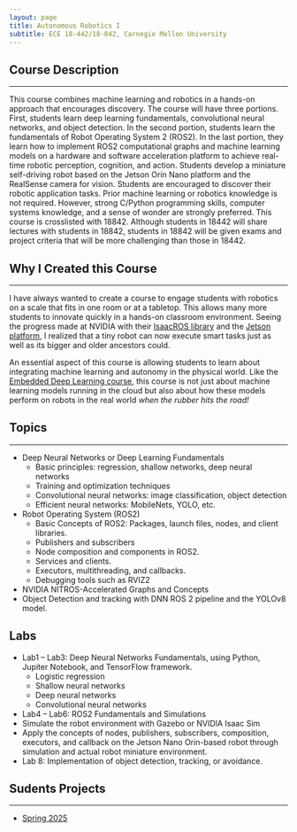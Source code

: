 ```yaml
---
layout: page
title: Autonomous Robotics I
subtitle: ECE 18-442/18-842, Carnegie Mellon University
---
```

## Course Description  
---  
This course combines machine learning and robotics in a hands-on approach that encourages discovery. The course will have three portions. First, students learn deep learning fundamentals, convolutional neural networks, and object detection. In the second portion, students learn the fundamentals of Robot Operating System 2 (ROS2). In the last portion, they learn how to implement ROS2 computational graphs and machine learning models on a hardware and software acceleration platform to achieve real-time robotic perception, cognition, and action. Students develop a miniature self-driving robot based on the Jetson Orin Nano platform and the RealSense camera for vision. Students are encouraged to discover their robotic application tasks. Prior machine learning or robotics knowledge is not required. However, strong C/Python programming skills, computer systems knowledge, and a sense of wonder are strongly preferred. This course is crosslisted with 18842. Although students in 18442 will share lectures with students in 18842, students in 18842 will be given exams and project criteria that will be more challenging than those in 18442.   

## Why I Created this Course
---
I have always wanted to create a course to engage students with robotics on a scale that fits in one room or at a tabletop. This allows many more students to innovate quickly in a hands-on classroom environment. Seeing the progress made at NVIDIA with their [IsaacROS library](https://github.com/NVIDIA-ISAAC-ROS) and the [Jetson platform](https://www.nvidia.com/en-us/autonomous-machines/embedded-systems/), I realized that a tiny robot can now execute smart tasks just as well as its bigger and older ancestors could. 

An essential aspect of this course is allowing students to learn about integrating machine learning and autonomy in the physical world. Like the [Embedded Deep Learning course](/mbed_dl/mbed_dl), this course is not just about machine learning models running in the cloud but also about how these models perform on robots in the real world _when the rubber hits the road!_ 
                     

## Topics
---
* Deep Neural Networks or Deep Learning Fundamentals
  - Basic principles: regression, shallow networks, deep neural networks
  - Training and optimization techniques
  - Convolutional neural networks: image classification, object detection
  -  Efficient neural networks: MobileNets, YOLO, etc.
* Robot Operating System (ROS2)
  - Basic Concepts of ROS2: Packages, launch files, nodes, and client libraries.
  - Publishers and subscribers
  - Node composition and components in ROS2.
  - Services and clients.
  - Executors, multithreading, and callbacks.
  - Debugging tools such as RVIZ2
* NVIDIA NITROS-Accelerated Graphs and Concepts
* Object Detection and tracking with DNN ROS 2 pipeline and the YOLOv8 model.  

## Labs
* Lab1 – Lab3:  Deep Neural Networks Fundamentals, using Python, Jupiter Notebook, and TensorFlow framework.  
  - Logistic regression
  - Shallow neural networks
  - Deep neural networks
  - Convolutional neural networks
* Lab4 – Lab6: ROS2 Fundamentals and Simulations
* Simulate the robot environment with Gazebo or NVIDIA Isaac Sim 
* Apply the concepts of nodes, publishers, subscribers, composition, executors, and callback on the Jetson Nano Orin-based robot through simulation and actual robot miniature environment. 
* Lab 8: Implementation of object detection, tracking, or avoidance. 


## Sudents Projects
---
* [Spring 2025](http://z4ziad.github.io/auto_robo/auto_robo_demo_S25)

